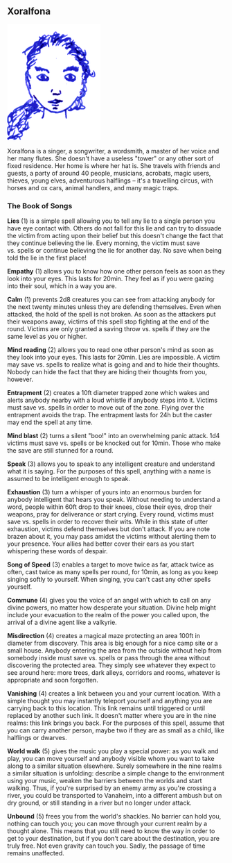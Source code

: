 ## Xoralfona

![Xoralfona](Xoralfona.png)

Xoralfona is a singer, a songwriter, a wordsmith, a master of her
voice and her many flutes. She doesn't have a useless "tower" or any
other sort of fixed residence. Her home is where her hat is. She
travels with friends and guests, a party of around 40 people,
musicians, acrobats, magic users, thieves, young elves, adventurous
halflings – it's a travelling circus, with horses and ox cars, animal
handlers, and many magic traps.

### The Book of Songs

**Lies** (1) is a simple spell allowing you to tell any lie to a
single person you have eye contact with. Others do not fall for this
lie and can try to dissuade the victim from acting upon their belief
but this doesn't change the fact that they continue believing the lie.
Every morning, the victim must save vs. spells or continue believing
the lie for another day. No save when being told the lie in the first
place!

**Empathy** (1) allows you to know how one other person feels as soon
as they look into your eyes. This lasts for 20min. They feel as if you
were gazing into their soul, which in a way you are.

**Calm** (1) prevents 2d8 creatures you can see from attacking anybody
for the next twenty minutes unless they are defending themselves. Even
when attacked, the hold of the spell is not broken. As soon as the
attackers put their weapons away, victims of this spell stop fighting
at the end of the round. Victims are only granted a saving throw
vs. spells if they are the same level as you or higher.

**Mind reading** (2) allows you to read one other person's mind as
soon as they look into your eyes. This lasts for 20min. Lies are
impossible. A victim may save vs. spells to realize what is going and
and to hide their thoughts. Nobody can hide the fact that they are
hiding their thoughts from you, however.

**Entrapment** (2) creates a 10ft diameter trapped zone which wakes
and alerts anybody nearby with a loud whistle if anybody steps into
it. Victims must save vs. spells in order to move out of the zone.
Flying over the entrapment avoids the trap. The entrapment lasts for
24h but the caster may end the spell at any time.

**Mind blast** (2) turns a silent "boo!" into an overwhelming panic
attack. 1d4 victims must save vs. spells or be knocked out for 10min.
Those who make the save are still stunned for a round.

**Speak** (3) allows you to speak to any intelligent creature and
understand what it is saying. For the purposes of this spell, anything
with a name is assumed to be intelligent enough to speak.

**Exhaustion** (3) turn a whisper of yours into an enormous burden for
anybody intelligent that hears you speak. Without needing to
understand a word, people within 60ft drop to their knees, close their
eyes, drop their weapons, pray for deliverance or start crying. Every
round, victims must save vs. spells in order to recover their wits.
While in this state of utter exhaustion, victims defend themselves but
don't attack. If you are note brazen about it, you may pass amidst the
victims without alerting them to your presence. Your allies had better
cover their ears as you start whispering these words of despair.

**Song of Speed** (3) enables a target to move twice as far, attack
twice as often, cast twice as many spells per round, for 10min, as
long as you keep singing softly to yourself. When singing, you can't
cast any other spells yourself.

**Commune** (4) gives you the voice of an angel with which to call on
any divine powers, no matter how desperate your situation. Divine help
might include your evacuation to the realm of the power you called
upon, the arrival of a divine agent like a valkyrie.

**Misdirection** (4) creates a magical maze protecting an area 100ft
in diameter from discovery. This area is big enough for a nice camp
site or a small house. Anybody entering the area from the outside
without help from somebody inside must save vs. spells or pass through
the area without discovering the protected area. They simply see
whatever they expect to see around here: more trees, dark alleys,
corridors and rooms, whatever is appropriate and soon forgotten.

**Vanishing** (4) creates a link between you and your current
location. With a simple thought you may instantly teleport yourself
and anything you are carrying back to this location. This link remains
until triggered or until replaced by another such link. It doesn't
matter where you are in the nine realms: this link brings you back.
For the purposes of this spell, assume that you can carry another
person, maybe two if they are as small as a child, like halflings or
dwarves.

**World walk** (5) gives the music you play a special power: as you
walk and play, you can move yourself and anybody visible whom you want
to take along to a similar situation elsewhere. Surely somewhere in
the nine realms a similar situation is unfolding: describe a simple
change to the environment using your music, weaken the barriers
between the worlds and start walking. Thus, if you're surprised by an
enemy army as you're crossing a river, you could be transported to
Vanaheim, into a different ambush but on dry ground, or still standing
in a river but no longer under attack.

**Unbound** (5) frees you from the world's shackles. No barrier can
hold you, nothing can touch you; you can move through your current
realm by a thought alone. This means that you still need to know the
way in order to get to your destination, but if you don't care about
the destination, you are truly free. Not even gravity can touch you.
Sadly, the passage of time remains unaffected.
